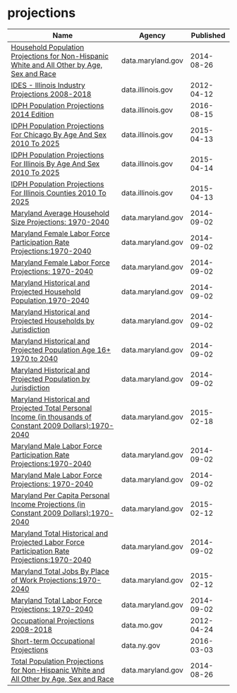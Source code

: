 # projections

Name | Agency | Published
---- | ---- | ---------
[Household Population Projections for Non-Hispanic White and All Other by Age, Sex and Race](../socrata/2n4q-ikbx.md) | data.maryland.gov | 2014-08-26
[IDES - Illinois Industry Projections 2008-2018](../socrata/vqq4-rknq.md) | data.illinois.gov | 2012-04-12
[IDPH Population Projections 2014 Edition](../socrata/6u8g-w2b6.md) | data.illinois.gov | 2016-08-15
[IDPH Population Projections For Chicago By Age And Sex 2010 To 2025](../socrata/hqm8-38sz.md) | data.illinois.gov | 2015-04-13
[IDPH Population Projections For Illinois By Age And Sex 2010 To 2025](../socrata/5m4f-swbm.md) | data.illinois.gov | 2015-04-14
[IDPH Population Projections For Illinois Counties 2010 To 2025](../socrata/ntyz-weef.md) | data.illinois.gov | 2015-04-13
[Maryland Average Household Size Projections: 1970-2040](../socrata/amgh-v39p.md) | data.maryland.gov | 2014-09-02
[Maryland Female Labor Force Participation Rate Projections:1970-2040](../socrata/kczs-sg75.md) | data.maryland.gov | 2014-09-02
[Maryland Female Labor Force Projections: 1970-2040](../socrata/athe-5ucu.md) | data.maryland.gov | 2014-09-02
[Maryland Historical and Projected Household Population,1970-2040](../socrata/fbii-ubkr.md) | data.maryland.gov | 2014-09-02
[Maryland Historical and Projected Households by Jurisdiction](../socrata/7wje-bxqb.md) | data.maryland.gov | 2014-09-02
[Maryland Historical and Projected Population Age 16+ 1970 to 2040](../socrata/7v47-92fa.md) | data.maryland.gov | 2014-09-02
[Maryland Historical and Projected Population by Jurisdiction](../socrata/nnwx-dpqi.md) | data.maryland.gov | 2014-09-02
[Maryland Historical and Projected Total Personal Income (in thousands of Constant 2009 Dollars):1970-2040](../socrata/yu6n-fkf7.md) | data.maryland.gov | 2015-02-18
[Maryland Male Labor Force Participation Rate Projections:1970-2040](../socrata/8eyx-q5q3.md) | data.maryland.gov | 2014-09-02
[Maryland Male Labor Force Projections: 1970-2040](../socrata/mrce-5khr.md) | data.maryland.gov | 2014-09-02
[Maryland Per Capita Personal Income Projections (in Constant 2009 Dollars):1970-2040](../socrata/p5hr-8uyb.md) | data.maryland.gov | 2015-02-12
[Maryland Total Historical and Projected Labor Force Participation Rate Projections:1970-2040](../socrata/t7i8-58dx.md) | data.maryland.gov | 2014-09-02
[Maryland Total Jobs By Place of Work Projections:1970-2040](../socrata/u5my-pdap.md) | data.maryland.gov | 2015-02-12
[Maryland Total Labor Force Projections: 1970-2040](../socrata/fu9m-u32s.md) | data.maryland.gov | 2014-09-02
[Occupational Projections 2008-2018](../socrata/d62n-mfxz.md) | data.mo.gov | 2012-04-24
[Short-term Occupational Projections](../socrata/dyxu-i752.md) | data.ny.gov | 2016-03-03
[Total Population Projections for Non-Hispanic White and All Other by Age, Sex and Race](../socrata/5zc8-s5s9.md) | data.maryland.gov | 2014-08-26

